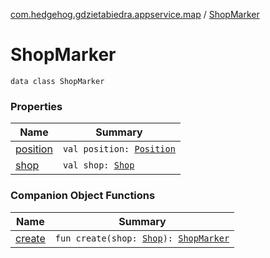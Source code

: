 [com.hedgehog.gdzietabiedra.appservice.map](../index.md) / [ShopMarker](./index.md)

# ShopMarker

`data class ShopMarker`

### Properties

| Name | Summary |
|---|---|
| [position](position.md) | `val position: `[`Position`](file:/home/adam/repo/GdzieTaBiedra/docs/domain/com.github.asvid.biedra.domain/-position/index.md) |
| [shop](shop.md) | `val shop: `[`Shop`](file:/home/adam/repo/GdzieTaBiedra/docs/domain/com.hedgehog.gdzietabiedra.domain/-shop/index.md) |

### Companion Object Functions

| Name | Summary |
|---|---|
| [create](create.md) | `fun create(shop: `[`Shop`](file:/home/adam/repo/GdzieTaBiedra/docs/domain/com.hedgehog.gdzietabiedra.domain/-shop/index.md)`): `[`ShopMarker`](./index.md) |
